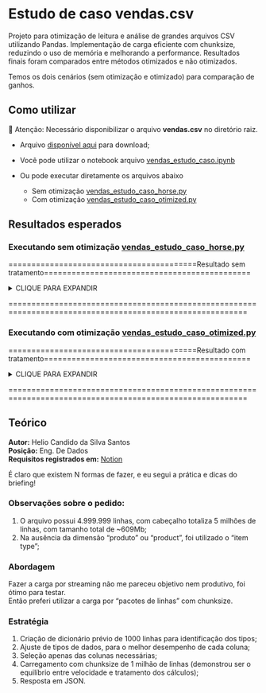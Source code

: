 # Estudo de caso vendas.csv

Projeto para otimização de leitura e análise de grandes arquivos CSV utilizando Pandas. Implementação de carga eficiente com chunksize, reduzindo o uso de memória e melhorando a performance. Resultados finais foram comparados entre métodos otimizados e não otimizados.

Temos os dois cenários (sem otimização e otimizado) para comparação de ganhos.

## Como utilizar


🚨 Atenção: Necessário disponibilizar o arquivo <b>vendas.csv</b> no diretório raiz.


- Arquivo [disponível aqui](https://www.notion.so/Testes-Engenheiro-de-Dados-30dc29e69ba74e04973ab0cd903e2920?pvs=4) para download;

- Você pode utilizar o notebook arquivo [vendas_estudo_caso.ipynb](vendas_estudo_caso.ipynb)
- Ou pode executar diretamente os arquivos abaixo 
  - Sem otimização [vendas_estudo_caso_horse.py](vendas_estudo_caso_horse.py)
  - Com otimização [vendas_estudo_caso_otimized.py](vendas_estudo_caso_otimized.py)

## Resultados esperados

### Executando sem otimização [vendas_estudo_caso_horse.py](vendas_estudo_caso_horse.py)

=========================================Resultado sem tratamento=============================================

<details>
  <summary>CLIQUE PARA EXPANDIR</summary>

```json
Início = CPU: 0.0% | Memória RAM: 86.37 MB
<class 'pandas.core.frame.DataFrame'>
RangeIndex: 5000000 entries, 0 to 4999999
Data columns (total 14 columns):
 #   Column          Dtype  
---  ------          -----  
 0   Region          object 
 1   Country         object 
 2   Item Type       object 
 3   Sales Channel   object 
 4   Order Priority  object 
 5   Order Date      object 
 6   Order ID        int64  
 7   Ship Date       object 
 8   Units Sold      int64  
 9   Unit Price      float64
 10  Unit Cost       float64
 11  Total Revenue   float64
 12  Total Cost      float64
 13  Total Profit    float64
dtypes: float64(5), int64(2), object(7)
memory usage: 2.4 GB
```

</details>

==========================================================================================================

### Executando com otimização [vendas_estudo_caso_otimized.py](vendas_estudo_caso_otimized.py)

=========================================Resultado com tratamento=============================================

<details>
  <summary>CLIQUE PARA EXPANDIR</summary>

```json
Início = CPU: 0.0% | Memória RAM: 87.20 MB
<class 'pandas.core.frame.DataFrame'>
RangeIndex: 1000000 entries, 4000000 to 4999999
Data columns (total 8 columns):
 #   Column         Non-Null Count    Dtype         
---  ------         --------------    -----         
 0   region         1000000 non-null  category      
 1   country        1000000 non-null  category      
 2   item_type      1000000 non-null  category      
 3   sales_channel  1000000 non-null  category      
 4   order_date     1000000 non-null  datetime64[ns]
 5   units_sold     1000000 non-null  int16         
 6   total_revenue  1000000 non-null  float64       
 7   year_month     1000000 non-null  period[M]     
dtypes: category(4), datetime64[ns](1), float64(1), int16(1), period[M](1)
memory usage: 29.6 MB
{
    "produto_mais_vendido_por_canal": [
        {
            "units_sold": 1044443977,
            "sales_channel": "Offline",
            "item_type": "Cereal"
        },
        {
            "units_sold": 1044143121,
            "sales_channel": "Online",
            "item_type": "Snacks"
        }
    ],
    "maior_volume_vendas_pais_regiao": {
        "0": 36343889144.909996,
        "1": "Sub-Saharan Africa",
        "2": "Rwanda"
    },
    "media_vendas_mensais_por_produto": [
        {
            "item_type": "Baby Food",
            "average_monthly_units_sold": 193798103.15503877
        },
        {
            "item_type": "Beverages",
            "average_monthly_units_sold": 193798103.15503877
        },
        {
            "item_type": "Cereal",
            "average_monthly_units_sold": 193798103.15503877
        },
        {
            "item_type": "Clothes",
            "average_monthly_units_sold": 193798103.15503877
        },
        {
            "item_type": "Cosmetics",
            "average_monthly_units_sold": 193798103.15503877
        },
        {
            "item_type": "Fruits",
            "average_monthly_units_sold": 193798103.15503877
        },
        {
            "item_type": "Household",
            "average_monthly_units_sold": 193798103.15503877
        },
        {
            "item_type": "Meat",
            "average_monthly_units_sold": 193798103.15503877
        },
        {
            "item_type": "Office Supplies",
            "average_monthly_units_sold": 193798103.15503877
        },
        {
            "item_type": "Personal Care",
            "average_monthly_units_sold": 193798103.15503877
        },
        {
            "item_type": "Snacks",
            "average_monthly_units_sold": 193798103.15503877
        },
        {
            "item_type": "Vegetables",
            "average_monthly_units_sold": 193798103.15503877
        }
    ]
}
35.77 segundos. CPU: 0.0% | Memória RAM: 113.08 MB | Uso Memória RAM: 25.88

Process finished with exit code 0
```

</details>

==========================================================================================================

## Teórico

**Autor:** Helio Candido da Silva Santos  
**Posição:** Eng. De Dados  
**Requisitos registrados em:** [Notion](https://www.notion.so/Testes-Engenheiro-de-Dados-30dc29e69ba74e04973ab0cd903e2920?pvs=4)  

É claro que existem N formas de fazer, e eu segui a prática e dicas do briefing!

### Observações sobre o pedido:
1. O arquivo possui 4.999.999 linhas, com cabeçalho totaliza 5 milhões de linhas, com tamanho total de ~609Mb;
2. Na ausência da dimensão “produto” ou “product”, foi utilizado o “item type”;

### Abordagem
Fazer a carga por streaming não me pareceu objetivo nem produtivo, foi ótimo para testar.  
Então preferi utilizar a carga por “pacotes de linhas” com chunksize. 

### Estratégia
1. Criação de dicionário prévio de 1000 linhas para identificação dos tipos;
2. Ajuste de tipos de dados, para o melhor desempenho de cada coluna;
3. Seleção apenas das colunas necessárias;
4. Carregamento com chunksize de 1 milhão de linhas (demonstrou ser o equilíbrio entre velocidade e tratamento dos cálculos);
5. Resposta em JSON.



